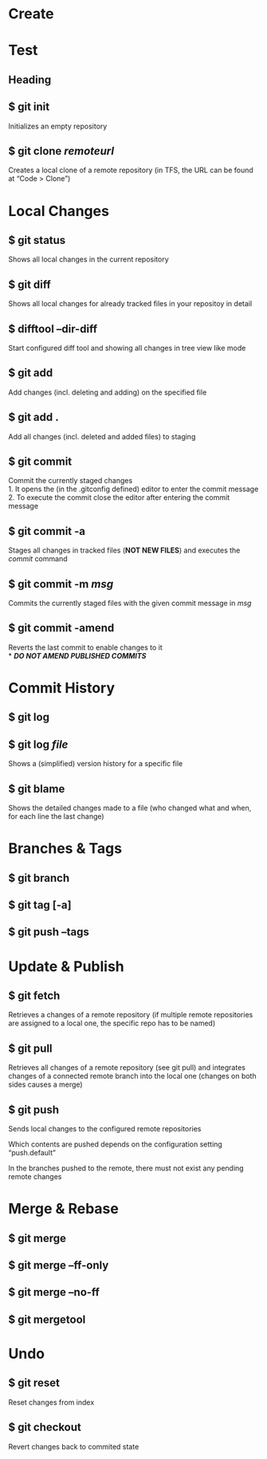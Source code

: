 <!DOCTYPE html>
<html>
<head>
<meta charset="utf-8">
<meta name="viewport" content="width=device-width, initial-scale=1.0">
<title>Hello!</title>
<link rel="stylesheet" href="https://stackedit.io/res-min/themes/base.css" />
<script type="text/javascript" src="https://cdn.mathjax.org/mathjax/latest/MathJax.js?config=TeX-AMS_HTML"></script>
</head>
<body><div class="container"><h1 id="create">Create</h1>



<h1 id="test">Test</h1>

<h2 id="heading">Heading</h2>



<h2 id="git-init">$ git init</h2>

<p>Initializes an empty repository</p>



<h2 id="git-clone-remoteurl">$ git clone <em>remoteurl</em></h2>

<p>Creates a local clone of a remote repository (in TFS, the URL can be found at “Code &gt; Clone”)</p>



<h1 id="local-changes">Local Changes</h1>



<h2 id="git-status">$ git status</h2>

<p>Shows all local changes in the current repository</p>



<h2 id="git-diff">$ git diff</h2>

<p>Shows all local changes for already tracked files in your repositoy in detail</p>



<h2 id="difftool-dir-diff">$ difftool –dir-diff</h2>

<p>Start configured diff tool and showing all changes in tree view like mode</p>



<h2 id="git-add">$ git add </h2>

<p>Add changes (incl. deleting and adding) on the specified file</p>



<h2 id="git-add-1">$ git add .</h2>

<p>Add all changes (incl. deleted and added files) to staging</p>



<h2 id="git-commit">$ git commit</h2>

<p>Commit the currently staged changes <br>
  1. It opens the (in the .gitconfig defined) editor to enter the commit message <br>
  2. To execute the commit close the editor after entering the commit message</p>



<h2 id="git-commit-a">$ git commit -a</h2>

<p>Stages all changes in tracked files (<strong>NOT NEW FILES</strong>) and executes the <em>commit</em> command</p>



<h2 id="git-commit-m-msg">$ git commit -m <em>msg</em></h2>

<p>Commits the currently staged files with the given commit message in <em>msg</em></p>



<h2 id="git-commit-amend">$ git commit -amend</h2>

<p>Reverts the last commit to enable changes to it <br>
  * <strong><em>DO NOT AMEND PUBLISHED COMMITS</em></strong></p>



<h1 id="commit-history">Commit History</h1>



<h2 id="git-log">$ git log</h2>



<h2 id="git-log-file">$ git log <em>file</em></h2>

<p>Shows a (simplified) version history for a specific file</p>



<h2 id="git-blame">$ git blame </h2>

<p>Shows the detailed changes made to a file (who changed what and when, for each line the last change)</p>



<h1 id="branches-tags">Branches &amp; Tags</h1>



<h2 id="git-branch">$ git branch</h2>



<h2 id="git-tag-a">$ git tag [-a]</h2>



<h2 id="git-push-tags">$ git push –tags</h2>



<h1 id="update-publish">Update &amp; Publish</h1>



<h2 id="git-fetch">$ git fetch</h2>

<p>Retrieves a changes of a remote repository (if multiple remote repositories are assigned to a local one, the specific repo has to be named)</p>



<h2 id="git-pull">$ git pull</h2>

<p>Retrieves all changes of a remote repository (see git pull) and integrates changes of a connected remote branch into the local one (changes on both sides causes a merge)</p>



<h2 id="git-push">$ git push</h2>

<p>Sends local changes to the configured remote repositories</p>

<p>Which contents are pushed depends on the configuration setting “push.default”</p>

<p>In the branches pushed to the remote, there must not exist any pending remote changes</p>



<h1 id="merge-rebase">Merge &amp; Rebase</h1>



<h2 id="git-merge">$ git merge</h2>



<h2 id="git-merge-ff-only">$ git merge –ff-only</h2>



<h2 id="git-merge-no-ff">$ git merge –no-ff</h2>



<h2 id="git-mergetool">$ git mergetool</h2>



<h1 id="undo">Undo</h1>



<h2 id="git-reset">$ git reset</h2>

<p>Reset changes from index</p>



<h2 id="git-checkout">$ git checkout</h2>

<p>Revert changes back to commited state</p></div></body>
</html>